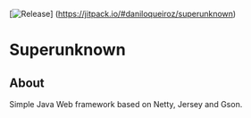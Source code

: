 [![Release](https://jitpack.io/v/daniloqueiroz/superunknown.svg)]
(https://jitpack.io/#daniloqueiroz/superunknown)

# Superunknown


## About

Simple Java Web framework based on Netty, Jersey and Gson.
